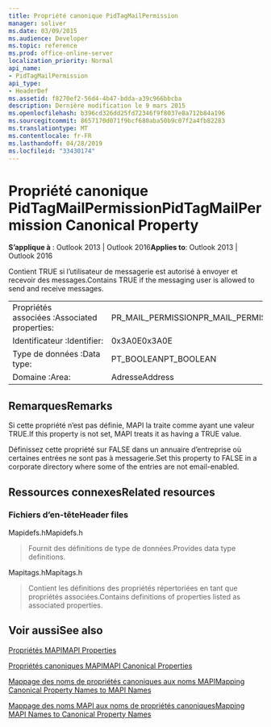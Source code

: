 ```yaml
---
title: Propriété canonique PidTagMailPermission
manager: soliver
ms.date: 03/09/2015
ms.audience: Developer
ms.topic: reference
ms.prod: office-online-server
localization_priority: Normal
api_name:
- PidTagMailPermission
api_type:
- HeaderDef
ms.assetid: f8270ef2-56d4-4b47-bdda-a39c966bbcba
description: Dernière modification le 9 mars 2015
ms.openlocfilehash: b396cd326dd25fd72346f9f8037e8a712b84a196
ms.sourcegitcommit: 8657170d071f9bcf680aba50b9c07f2a4fb82283
ms.translationtype: MT
ms.contentlocale: fr-FR
ms.lasthandoff: 04/28/2019
ms.locfileid: "33430174"
---
```

# <a name="pidtagmailpermission-canonical-property"></a><span data-ttu-id="f9011-103">Propriété canonique PidTagMailPermission</span><span class="sxs-lookup"><span data-stu-id="f9011-103">PidTagMailPermission Canonical Property</span></span>

  
  
<span data-ttu-id="f9011-104">**S’applique à** : Outlook 2013 | Outlook 2016</span><span class="sxs-lookup"><span data-stu-id="f9011-104">**Applies to**: Outlook 2013 | Outlook 2016</span></span> 
  
<span data-ttu-id="f9011-105">Contient TRUE si l’utilisateur de messagerie est autorisé à envoyer et recevoir des messages.</span><span class="sxs-lookup"><span data-stu-id="f9011-105">Contains TRUE if the messaging user is allowed to send and receive messages.</span></span> 
  
|||
|:-----|:-----|
|<span data-ttu-id="f9011-106">Propriétés associées :</span><span class="sxs-lookup"><span data-stu-id="f9011-106">Associated properties:</span></span>  <br/> |<span data-ttu-id="f9011-107">PR_MAIL_PERMISSION</span><span class="sxs-lookup"><span data-stu-id="f9011-107">PR_MAIL_PERMISSION</span></span>  <br/> |
|<span data-ttu-id="f9011-108">Identificateur :</span><span class="sxs-lookup"><span data-stu-id="f9011-108">Identifier:</span></span>  <br/> |<span data-ttu-id="f9011-109">0x3A0E</span><span class="sxs-lookup"><span data-stu-id="f9011-109">0x3A0E</span></span>  <br/> |
|<span data-ttu-id="f9011-110">Type de données :</span><span class="sxs-lookup"><span data-stu-id="f9011-110">Data type:</span></span>  <br/> |<span data-ttu-id="f9011-111">PT_BOOLEAN</span><span class="sxs-lookup"><span data-stu-id="f9011-111">PT_BOOLEAN</span></span>  <br/> |
|<span data-ttu-id="f9011-112">Domaine :</span><span class="sxs-lookup"><span data-stu-id="f9011-112">Area:</span></span>  <br/> |<span data-ttu-id="f9011-113">Adresse</span><span class="sxs-lookup"><span data-stu-id="f9011-113">Address</span></span>  <br/> |
   
## <a name="remarks"></a><span data-ttu-id="f9011-114">Remarques</span><span class="sxs-lookup"><span data-stu-id="f9011-114">Remarks</span></span>

<span data-ttu-id="f9011-115">Si cette propriété n’est pas définie, MAPI la traite comme ayant une valeur TRUE.</span><span class="sxs-lookup"><span data-stu-id="f9011-115">If this property is not set, MAPI treats it as having a TRUE value.</span></span> 
  
<span data-ttu-id="f9011-116">Définissez cette propriété sur FALSE dans un annuaire d’entreprise où certaines entrées ne sont pas à messagerie.</span><span class="sxs-lookup"><span data-stu-id="f9011-116">Set this property to FALSE in a corporate directory where some of the entries are not email-enabled.</span></span> 
  
## <a name="related-resources"></a><span data-ttu-id="f9011-117">Ressources connexes</span><span class="sxs-lookup"><span data-stu-id="f9011-117">Related resources</span></span>

### <a name="header-files"></a><span data-ttu-id="f9011-118">Fichiers d’en-tête</span><span class="sxs-lookup"><span data-stu-id="f9011-118">Header files</span></span>

<span data-ttu-id="f9011-119">Mapidefs.h</span><span class="sxs-lookup"><span data-stu-id="f9011-119">Mapidefs.h</span></span>
  
> <span data-ttu-id="f9011-120">Fournit des définitions de type de données.</span><span class="sxs-lookup"><span data-stu-id="f9011-120">Provides data type definitions.</span></span>
    
<span data-ttu-id="f9011-121">Mapitags.h</span><span class="sxs-lookup"><span data-stu-id="f9011-121">Mapitags.h</span></span>
  
> <span data-ttu-id="f9011-122">Contient les définitions des propriétés répertoriées en tant que propriétés associées.</span><span class="sxs-lookup"><span data-stu-id="f9011-122">Contains definitions of properties listed as associated properties.</span></span>
    
## <a name="see-also"></a><span data-ttu-id="f9011-123">Voir aussi</span><span class="sxs-lookup"><span data-stu-id="f9011-123">See also</span></span>



[<span data-ttu-id="f9011-124">Propriétés MAPI</span><span class="sxs-lookup"><span data-stu-id="f9011-124">MAPI Properties</span></span>](mapi-properties.md)
  
[<span data-ttu-id="f9011-125">Propriétés canoniques MAPI</span><span class="sxs-lookup"><span data-stu-id="f9011-125">MAPI Canonical Properties</span></span>](mapi-canonical-properties.md)
  
[<span data-ttu-id="f9011-126">Mappage des noms de propriétés canoniques aux noms MAPI</span><span class="sxs-lookup"><span data-stu-id="f9011-126">Mapping Canonical Property Names to MAPI Names</span></span>](mapping-canonical-property-names-to-mapi-names.md)
  
[<span data-ttu-id="f9011-127">Mappage des noms MAPI aux noms de propriétés canoniques</span><span class="sxs-lookup"><span data-stu-id="f9011-127">Mapping MAPI Names to Canonical Property Names</span></span>](mapping-mapi-names-to-canonical-property-names.md)

